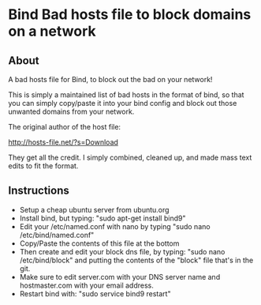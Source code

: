 # Bind Bad hosts file to block domains on a network
## About
A bad hosts file for Bind, to block out the bad on your network!

This is simply a maintained list of bad hosts in the format of bind, so that you can simply copy/paste it into your bind config and block out those unwanted domains from your network.

The original author of the host file:

http://hosts-file.net/?s=Download

They get all the credit. I simply combined, cleaned up, and made mass text edits to fit the format. 

## Instructions

* Setup a cheap ubuntu server from ubuntu.org
* Install bind, but typing: "sudo apt-get install bind9"
* Edit your /etc/named.conf with nano by typing "sudo nano /etc/bind/named.conf"
* Copy/Paste the contents of this file at the bottom
* Then create and edit your block dns file, by typing: "sudo nano /etc/bind/block" and putting the contents of the "block" file that's in the git.
* Make sure to edit server.com with your DNS server name and hostmaster.com with your email address.
* Restart bind with: "sudo service bind9 restart"
